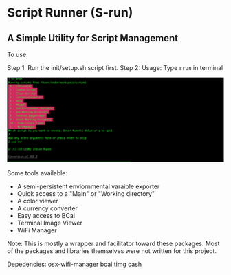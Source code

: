 # Script Runner (S-run) 
## A Simple Utility for Script Management ### 

To use: 

Step 1: Run the init/setup.sh script first. 
Step 2: Usage: Type `srun` in terminal

![Example](sample.jpg)

Some tools available:
* A semi-persistent enviornmental varaible exporter
* Quick access to a "Main" or "Working directory"
* A color viewer
* A currency converter
* Easy access to BCal
* Terminal Image Viewer 
* WiFi Manager

Note: This is mostly a wrapper and facilitator toward these packages. Most of the packages and libraries themselves were not written for this project. 

Depedencies: 
osx-wifi-manager
bcal
timg
cash
